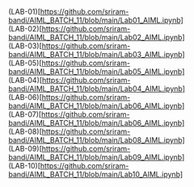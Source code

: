 (LAB-01)[https://github.com/sriram-bandi/AIML_BATCH_11/blob/main/Lab01_AIML.ipynb]        
(LAB-02)[https://github.com/sriram-bandi/AIML_BATCH_11/blob/main/Lab02_AIML.ipynb]     
(LAB-03)[https://github.com/sriram-bandi/AIML_BATCH_11/blob/main/Lab03_AIML.ipynb]     
(LAB-05)[https://github.com/sriram-bandi/AIML_BATCH_11/blob/main/Lab05_AIML.ipynb]     
(LAB-04)[https://github.com/sriram-bandi/AIML_BATCH_11/blob/main/Lab04_AIML.ipynb]    
(LAB-06)[https://github.com/sriram-bandi/AIML_BATCH_11/blob/main/Lab06_AIML.ipynb]    
(LAB-07)[https://github.com/sriram-bandi/AIML_BATCH_11/blob/main/Lab06_AIML.ipynb]    
(LAB-08)[https://github.com/sriram-bandi/AIML_BATCH_11/blob/main/Lab08_AIML.ipynb]    
(LAB-09)[https://github.com/sriram-bandi/AIML_BATCH_11/blob/main/Lab09_AIML.ipynb]    
(LAB-10)[https://github.com/sriram-bandi/AIML_BATCH_11/blob/main/Lab10_AIML.ipynb]    
